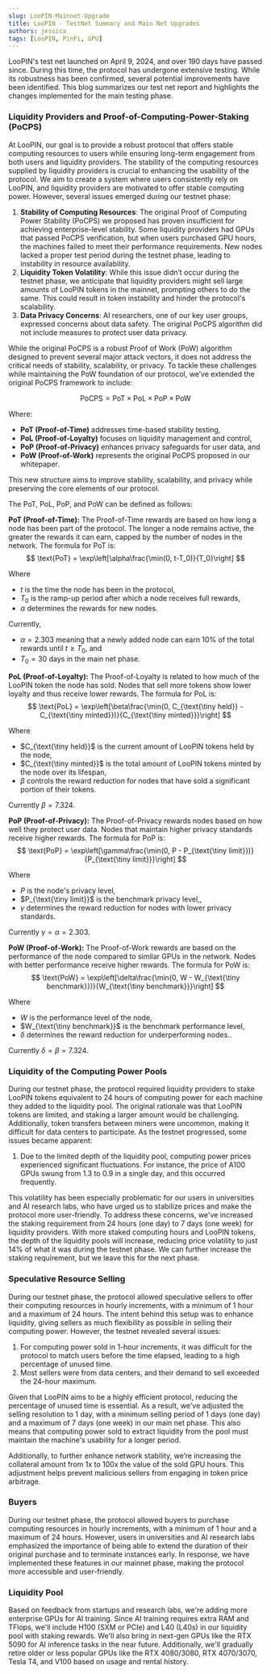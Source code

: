 ```yaml
---
slug: LooPIN-Mainnet-Upgrade
title: LooPIN - TestNet Summary and Main Net Upgrades
authors: jessica
tags: [LooPIN, PinFi, GPU]
---
```


LooPIN's test net launched on April 9, 2024, and over 190 days have passed since. During this time, the protocol has undergone extensive testing. While its robustness has been confirmed, several potential improvements have been identified. This blog summarizes our test net report and highlights the changes implemented for the main testing phase.

### Liquidity Providers and Proof-of-Computing-Power-Staking (PoCPS)

At LooPIN, our goal is to provide a robust protocol that offers stable computing resources to users while ensuring long-term engagement from both users and liquidity providers. The stability of the computing resources supplied by liquidity providers is crucial to enhancing the usability of the protocol. We aim to create a system where users consistently rely on LooPIN, and liquidity providers are motivated to offer stable computing power. However, several issues emerged during our testnet phase:

1. **Stability of Computing Resources**: The original Proof of Computing Power Stability (PoCPS) we proposed has proven insufficient for achieving enterprise-level stability. Some liquidity providers had GPUs that passed PoCPS verification, but when users purchased GPU hours, the machines failed to meet their performance requirements. New nodes lacked a proper test period during the testnet phase, leading to instability in resource availability.
2. **Liquidity Token Volatility**: While this issue didn’t occur during the testnet phase, we anticipate that liquidity providers might sell large amounts of LooPIN tokens in the mainnet, prompting others to do the same. This could result in token instability and hinder the protocol's scalability.
3. **Data Privacy Concerns**: AI researchers, one of our key user groups, expressed concerns about data safety. The original PoCPS algorithm did not include measures to protect user data privacy.

While the original PoCPS is a robust Proof of Work (PoW) algorithm designed to prevent several major attack vectors, it does not address the critical needs of stability, scalability, or privacy. To tackle these challenges while maintaining the PoW foundation of our protocol, we’ve extended the original PoCPS framework to include:

$$
\text{PoCPS} = \text{PoT}\times\text{PoL}\times\text{PoP}\times\text{PoW}
$$

Where:

- **PoT (Proof-of-Time)** addresses time-based stability testing,
- **PoL (Proof-of-Loyalty)** focuses on liquidity management and control,
- **PoP (Proof-of-Privacy)** enhances privacy safeguards for user data, and
- **PoW (Proof-of-Work)** represents the original PoCPS proposed in our whitepaper.

This new structure aims to improve stability, scalability, and privacy while preserving the core elements of our protocol.

The PoT, PoL, PoP, and PoW can be defined as follows:

**PoT (Proof-of-Time):**
The Proof-of-Time rewards are based on how long a node has been part of the protocol. The longer a node remains active, the greater the rewards it can earn, capped by the number of nodes in the network. The formula for PoT is:
$$
\text{PoT} = \exp\left[\alpha\frac{\min(0, t-T_0)}{T_0}\right]
$$

Where

- $t$ is the time the node has been in the protocol,
- $T_0$ is the ramp-up period after which a node receives full rewards,
- $\alpha$ determines the rewards for new nodes.

Currently,

- $\alpha = 2.303$ meaning that a newly added node can earn 10% of the total rewards until $t \geq T_0$, and
- $T_0 = 30$ days in the main net phase.

**PoL (Proof-of-Loyalty):**
The Proof-of-Loyalty is related to how much of the LooPIN token the node has sold. Nodes that sell more tokens show lower loyalty and thus receive lower rewards. The formula for PoL is:
$$
\text{PoL} = \exp\left[\beta\frac{\min(0, C_{\text{\tiny held}} - C_{\text{\tiny minted}})}{C_{\text{\tiny minted}}}\right]
$$

Where

- $C_{\text{\tiny held}}$ is the current amount of LooPIN tokens held by the node,
- $C_{\text{\tiny minted}}$ is the total amount of LooPIN tokens minted by the node over its lifespan,
- $\beta$ controls the reward reduction for nodes that have sold a significant portion of their tokens.

Currently $\beta = 7.324$.

**PoP (Proof-of-Privacy):**
The Proof-of-Privacy rewards nodes based on how well they protect user data. Nodes that maintain higher privacy standards receive higher rewards. The formula for PoP is:
$$
\text{PoP} = \exp\left[\gamma\frac{\min(0, P - P_{\text{\tiny limit}})}{P_{\text{\tiny limit}}}\right]
$$

Where

- $P$ is the node's privacy level,
- $P_{\text{\tiny limit}}$ is the benchmark privacy level,,
- $\gamma$ determines the reward reduction for nodes with lower privacy standards.

Currently $\gamma = \alpha = 2.303$.

**PoW (Proof-of-Work):**
The Proof-of-Work rewards are based on the performance of the node compared to similar GPUs in the network. Nodes with better performance receive higher rewards. The formula for PoW is:
$$
\text{PoW} = \exp\left[\delta\frac{\min(0, W - W_{\text{\tiny benchmark}})}{W_{\text{\tiny benchmark}}}\right]
$$

Where

- $W$ is the performance level of the node,
- $W_{\text{\tiny benchmark}}$ is the benchmark performance level,
- $\delta$ determines the reward reduction for underperforming nodes..

Currently $\delta = \beta = 7.324.$

### Liquidity of the Computing Power Pools

During our testnet phase, the protocol required liquidity providers to stake LooPIN tokens equivalent to 24 hours of computing power for each machine they added to the liquidity pool. The original rationale was that LooPIN tokens are limited, and staking a larger amount would be challenging. Additionally, token transfers between miners were uncommon, making it difficult for data centers to participate. As the testnet progressed, some issues became apparent:

1. Due to the limited depth of the liquidity pool, computing power prices experienced significant fluctuations. For instance, the price of A100 GPUs swung from 1.3 to 0.9 in a single day, and this occurred frequently.

This volatility has been especially problematic for our users in universities and AI research labs, who have urged us to stabilize prices and make the protocol more user-friendly. To address these concerns, we've increased the staking requirement from 24 hours (one day) to 7 days (one week) for liquidity providers. With more staked computing hours and LooPIN tokens, the depth of the liquidity pools will increase, reducing price volatility to just 14% of what it was during the testnet phase. We can further increase the staking requirement, but we leave this for the next phase.

### Speculative Resource Selling

During our testnet phase, the protocol allowed speculative sellers to offer their computing resources in hourly increments, with a minimum of 1 hour and a maximum of 24 hours. The intent behind this setup was to enhance liquidity, giving sellers as much flexibility as possible in selling their computing power. However, the testnet revealed several issues:

1. For computing power sold in 1-hour increments, it was difficult for the protocol to match users before the time elapsed, leading to a high percentage of unused time.
2. Most sellers were from data centers, and their demand to sell exceeded the 24-hour maximum.

Given that LooPIN aims to be a highly efficient protocol, reducing the percentage of unused time is essential. As a result, we've adjusted the selling resolution to 1 day, with a minimum selling period of 1 days (one day) and a maximum of 7 days (one week) in our main net phase. This also means that computing power sold to extract liquidity from the pool must maintain the machine's usability for a longer period.

Additionally, to further enhance network stability, we’re increasing the collateral amount from 1x to 100x the value of the sold GPU hours. This adjustment helps prevent malicious sellers from engaging in token price arbitrage.

### Buyers

During our testnet phase, the protocol allowed buyers to purchase computing resources in hourly increments, with a minimum of 1 hour and a maximum of 24 hours. However, users in universities and AI research labs emphasized the importance of being able to extend the duration of their original purchase and to terminate instances early. In response, we have implemented these features in our mainnet phase, making the protocol more accessible and user-friendly.

### Liquidity Pool

Based on feedback from startups and research labs, we're adding more enterprise GPUs for AI training. Since AI training requires extra RAM and TFlops, we'll include H100 (SXM or PCIe) and L40 (L40s) in our liquidity pool with staking rewards. We'll also bring in next-gen GPUs like the RTX 5090 for AI inference tasks in the near future. Additionally, we'll gradually retire older or less popular GPUs like the RTX 4080/3080, RTX 4070/3070, Tesla T4, and V100 based on usage and rental history.